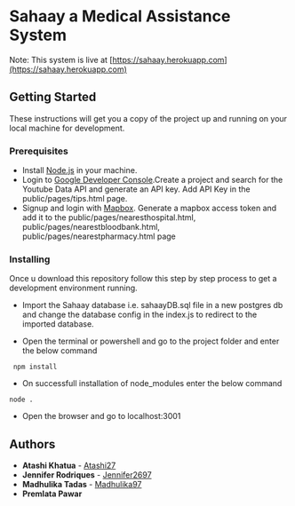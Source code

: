 # Sahaay a Medical Assistance System
Note: This system is live at [https://sahaay.herokuapp.com](https://sahaay.herokuapp.com)


## Getting Started

These instructions will get you a copy of the project up and running on your local machine for development.

### Prerequisites

* Install [Node.js](https://nodejs.org/en/download/) in your machine.
* Login to [Google Developer Console](https://console.developers.google.com/).Create a project and search for the Youtube Data API and generate an API key. Add API Key in the public/pages/tips.html page.
* Signup and login with [Mapbox](https://www.mapbox.com/). Generate a mapbox access token and add it to the public/pages/nearesthospital.html, public/pages/nearestbloodbank.html, public/pages/nearestpharmacy.html page

### Installing

Once u download this repository follow this step by step process to get a development environment running.
* Import the Sahaay database i.e. sahaayDB.sql file in a new postgres db and change the database config in the index.js to redirect to the imported database.

* Open the terminal or powershell and go to the project folder and enter the below command

```
 npm install
```

* On successfull installation of node_modules enter the below command

```
node .
```

* Open the browser and go to localhost:3001

## Authors

* **Atashi Khatua** - [Atashi27](https://github.com/Atashi27/)
* **Jennifer Rodriques** - [Jennifer2697](https://github.com/Jennifer2697/)
* **Madhulika Tadas** - [Madhulika97](https://github.com/Madhulika97/)
* **Premlata Pawar**





